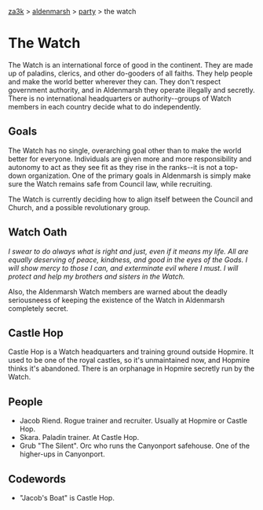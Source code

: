 [za3k](/) > [aldenmarsh](/aldenmarsh) > [party](/aldenmarsh/players1.md) > the watch

# The Watch

The Watch is an international force of good in the continent. They are made up of paladins, clerics, and other do-gooders of all faiths. They help people and make the world better wherever they can. They don't respect government authority, and in Aldenmarsh they operate illegally and secretly. There is no international headquarters or authority--groups of Watch members in each country decide what to do independently.

## Goals

The Watch has no single, overarching goal other than to make the world better for everyone. Individuals are given more and more responsibility and autonomy to act as they see fit as they rise in the ranks--it is not a top-down organization. One of the primary goals in Aldenmarsh is simply make sure the Watch remains safe from Council law, while recruiting.

The Watch is currently deciding how to align itself between the Council and Church, and a possible revolutionary group.

## Watch Oath

*I swear to do always what is right and just, even if it means my life. All are equally deserving of peace, kindness, and good in the eyes of the Gods. I will show mercy to those I can, and exterminate evil where I must. I will protect and help my brothers and sisters in the Watch.*

Also, the Aldenmarsh Watch members are warned about the deadly seriousneess of keeping the existence of the Watch in Aldenmarsh completely secret.

## Castle Hop

Castle Hop is a Watch headquarters and training ground outside Hopmire. It used to be one of the royal castles, so it's unmaintained now, and Hopmire thinks it's abandoned. There is an orphanage in Hopmire secretly run by the Watch.

## People

- Jacob Riend. Rogue trainer and recruiter. Usually at Hopmire or Castle Hop.
- Skara. Paladin trainer. At Castle Hop.
- Grub "The Silent". Orc who runs the Canyonport safehouse. One of the higher-ups in Canyonport.

## Codewords

- "Jacob's Boat" is Castle Hop.
